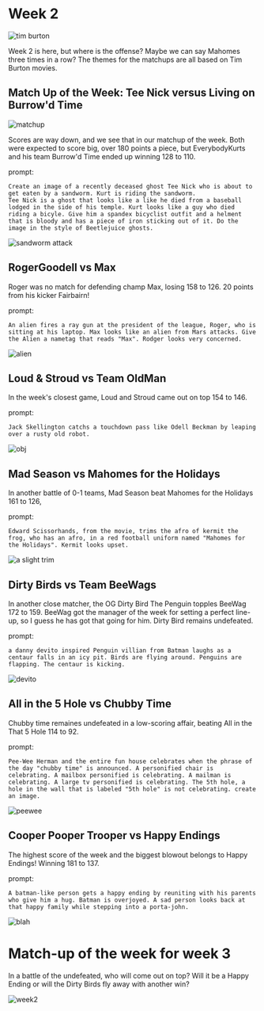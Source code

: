 # Week 2

![tim burton](static/week2-catchclub.png)

Week 2 is here, but where is the offense? Maybe we can say Mahomes three times in a row? The themes for the matchups are all based on Tim Burton movies.

## Match Up of the Week: Tee Nick versus Living on Burrow'd Time

![matchup](static/motw-week2.png)

Scores are way down, and we see that in our matchup of the week. Both were expected to score big, over 180 points a piece, but EverybodyKurts and his team Burrow'd Time ended up winning 128 to 110.

prompt:

```
Create an image of a recently deceased ghost Tee Nick who is about to get eaten by a sandworm. Kurt is riding the sandworm.
Tee Nick is a ghost that looks like a like he died from a baseball lodged in the side of his temple. Kurt looks like a guy who died riding a bicyle. Give him a spandex bicyclist outfit and a helment that is bloody and has a piece of iron sticking out of it. Do the image in the style of Beetlejuice ghosts. 
```

![sandworm attack](static/week2-game1.jpg)

## RogerGoodell vs Max

Roger was no match for defending champ Max, losing 158 to 126. 20 points from his kicker Fairbairn!

prompt:
```
An alien fires a ray gun at the president of the league, Roger, who is sitting at his laptop. Max looks like an alien from Mars attacks. Give the Alien a nametag that reads "Max". Rodger looks very concerned.
```

![alien](static/week2-game2.jpg)


## Loud & Stroud vs Team OldMan

In the week's closest game, Loud and Stroud came out on top 154 to 146.

prompt:
```
Jack Skellington catchs a touchdown pass like Odell Beckman by leaping over a rusty old robot.
```

![obj](static/week2-game3.png)

## Mad Season vs Mahomes for the Holidays

In another battle of 0-1 teams, Mad Season beat Mahomes for the Holidays 161 to 126,


prompt:
```
Edward Scissorhands, from the movie, trims the afro of kermit the frog, who has an afro, in a red football uniform named "Mahomes for the Holidays". Kermit looks upset.
```

![a slight trim](static/week2-game4.png)

## Dirty Birds vs Team BeeWags

In another close matcher, the OG Dirty Bird The Penguin topples BeeWag 172 to 159. BeeWag got the manager of the week for setting a perfect line-up, so I guess he has got that going for him. Dirty Bird remains undefeated.

prompt:
```
a danny devito inspired Penguin villian from Batman laughs as a centaur falls in an icy pit. Birds are flying around. Penguins are flapping. The centaur is kicking.
```

![devito](static/week2-game5.png)

## All in the 5 Hole vs Chubby Time

Chubby time remaines undefeated in a low-scoring affair, beating All in the That 5 Hole 114 to 92.

prompt:
```
Pee-Wee Herman and the entire fun house celebrates when the phrase of the day "chubby time" is announced. A personified chair is celebrating. A mailbox personified is celebrating. A mailman is celebrating. A large tv personified is celebrating. The 5th hole, a hole in the wall that is labeled "5th hole" is not celebrating. create an image.
```

![peewee](static/week2-game6.png)

## Cooper Pooper Trooper vs Happy Endings

The highest score of the week and the biggest blowout belongs to Happy Endings! Winning 181 to 137.

prompt:
```
A batman-like person gets a happy ending by reuniting with his parents who give him a hug. Batman is overjoyed. A sad person looks back at that happy family while stepping into a porta-john.
```

![blah](static/week2-game7.png)

# Match-up of the week for week 3

In a battle of the undefeated, who will come out on top? Will it be a Happy Ending or will the Dirty Birds fly away with another win?

![week2](static/motw-week3.png)

